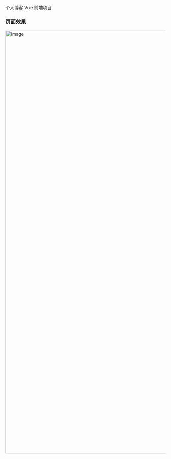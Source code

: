 个人博客 Vue 前端项目

### 页面效果
<img width="2006" height="1327" alt="image" src="https://github.com/user-attachments/assets/7fe22338-ba63-46e0-b957-8bee30577c8a" />
